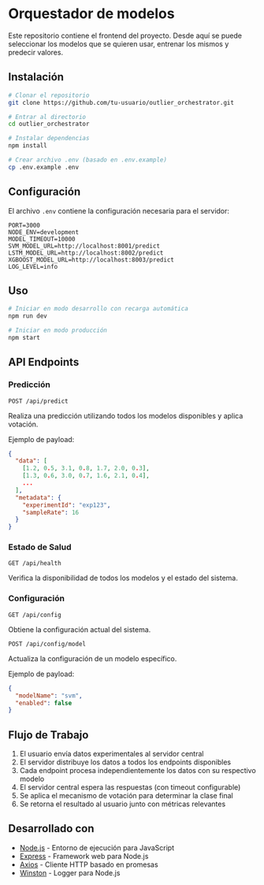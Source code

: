 # Orquestador de modelos

Este repositorio contiene el frontend del proyecto. Desde aquí se puede seleccionar los modelos que se quieren usar, entrenar los mismos y predecir valores. 

## Instalación

```bash
# Clonar el repositorio
git clone https://github.com/tu-usuario/outlier_orchestrator.git

# Entrar al directorio
cd outlier_orchestrator

# Instalar dependencias
npm install

# Crear archivo .env (basado en .env.example)
cp .env.example .env
```

## Configuración

El archivo `.env` contiene la configuración necesaria para el servidor:

```
PORT=3000
NODE_ENV=development
MODEL_TIMEOUT=10000
SVM_MODEL_URL=http://localhost:8001/predict
LSTM_MODEL_URL=http://localhost:8002/predict
XGBOOST_MODEL_URL=http://localhost:8003/predict
LOG_LEVEL=info
```

## Uso

```bash
# Iniciar en modo desarrollo con recarga automática
npm run dev

# Iniciar en modo producción
npm start
```

## API Endpoints

### Predicción
```
POST /api/predict
```
Realiza una predicción utilizando todos los modelos disponibles y aplica votación.

Ejemplo de payload:
```json
{
  "data": [
    [1.2, 0.5, 3.1, 0.8, 1.7, 2.0, 0.3],
    [1.3, 0.6, 3.0, 0.7, 1.6, 2.1, 0.4],
    ...
  ],
  "metadata": {
    "experimentId": "exp123",
    "sampleRate": 16
  }
}
```

### Estado de Salud
```
GET /api/health
```
Verifica la disponibilidad de todos los modelos y el estado del sistema.

### Configuración
```
GET /api/config
```
Obtiene la configuración actual del sistema.

```
POST /api/config/model
```
Actualiza la configuración de un modelo específico.

Ejemplo de payload:
```json
{
  "modelName": "svm",
  "enabled": false
}
```

## Flujo de Trabajo
1. El usuario envía datos experimentales al servidor central
2. El servidor distribuye los datos a todos los endpoints disponibles
3. Cada endpoint procesa independientemente los datos con su respectivo modelo
4. El servidor central espera las respuestas (con timeout configurable)
5. Se aplica el mecanismo de votación para determinar la clase final
6. Se retorna el resultado al usuario junto con métricas relevantes

## Desarrollado con

* [Node.js](https://nodejs.org/) - Entorno de ejecución para JavaScript
* [Express](https://expressjs.com/) - Framework web para Node.js
* [Axios](https://axios-http.com/) - Cliente HTTP basado en promesas
* [Winston](https://github.com/winstonjs/winston) - Logger para Node.js
